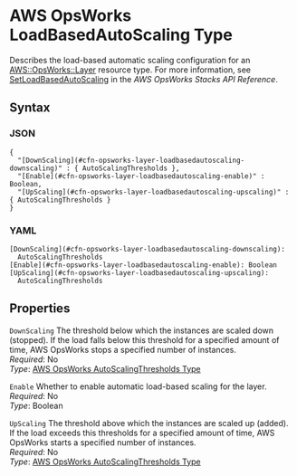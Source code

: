 # AWS OpsWorks LoadBasedAutoScaling Type<a name="aws-properties-opsworks-layer-loadbasedautoscaling"></a>

Describes the load\-based automatic scaling configuration for an [AWS::OpsWorks::Layer](aws-resource-opsworks-layer.md) resource type\. For more information, see [SetLoadBasedAutoScaling](https://docs.aws.amazon.com/opsworks/latest/APIReference/API_SetLoadBasedAutoScaling.html) in the *AWS OpsWorks Stacks API Reference*\.

## Syntax<a name="w13ab1c21c10d183c29c25b5"></a>

### JSON<a name="aws-properties-opsworks-layer-loadbasedautoscaling-syntax.json"></a>

```
{
  "[DownScaling](#cfn-opsworks-layer-loadbasedautoscaling-downscaling)" : { AutoScalingThresholds },
  "[Enable](#cfn-opsworks-layer-loadbasedautoscaling-enable)" : Boolean,
  "[UpScaling](#cfn-opsworks-layer-loadbasedautoscaling-upscaling)" : { AutoScalingThresholds }
}
```

### YAML<a name="aws-properties-opsworks-layer-loadbasedautoscaling-syntax.yaml"></a>

```
[DownScaling](#cfn-opsworks-layer-loadbasedautoscaling-downscaling):
  AutoScalingThresholds
[Enable](#cfn-opsworks-layer-loadbasedautoscaling-enable): Boolean
[UpScaling](#cfn-opsworks-layer-loadbasedautoscaling-upscaling):
  AutoScalingThresholds
```

## Properties<a name="w13ab1c21c10d183c29c25b7"></a>

`DownScaling`  <a name="cfn-opsworks-layer-loadbasedautoscaling-downscaling"></a>
The threshold below which the instances are scaled down \(stopped\)\. If the load falls below this threshold for a specified amount of time, AWS OpsWorks stops a specified number of instances\.  
*Required*: No  
*Type*: [AWS OpsWorks AutoScalingThresholds Type](aws-properties-opsworks-layer-loadbasedautoscaling-autoscalingthresholds.md)

`Enable`  <a name="cfn-opsworks-layer-loadbasedautoscaling-enable"></a>
Whether to enable automatic load\-based scaling for the layer\.  
*Required*: No  
*Type*: Boolean

`UpScaling`  <a name="cfn-opsworks-layer-loadbasedautoscaling-upscaling"></a>
The threshold above which the instances are scaled up \(added\)\. If the load exceeds this thresholds for a specified amount of time, AWS OpsWorks starts a specified number of instances\.  
*Required*: No  
*Type*: [AWS OpsWorks AutoScalingThresholds Type](aws-properties-opsworks-layer-loadbasedautoscaling-autoscalingthresholds.md)